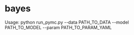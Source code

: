 # bayes

Usage: python run_pymc.py --data PATH_TO_DATA --model PATH_TO_MODEL --param PATH_TO_PARAM_YAML